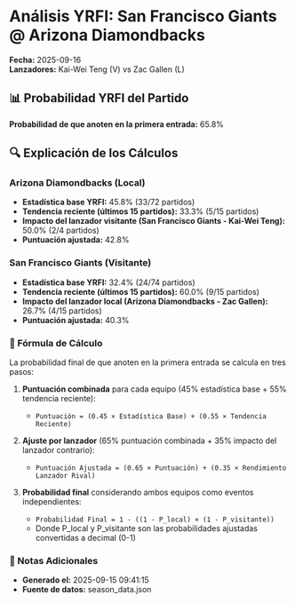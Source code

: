 # Análisis YRFI: San Francisco Giants @ Arizona Diamondbacks

**Fecha:** 2025-09-16  
**Lanzadores:** Kai-Wei Teng (V) vs Zac Gallen (L)

## 📊 Probabilidad YRFI del Partido

**Probabilidad de que anoten en la primera entrada:** 65.8%

## 🔍 Explicación de los Cálculos

### Arizona Diamondbacks (Local)
- **Estadística base YRFI:** 45.8% (33/72 partidos)
- **Tendencia reciente (últimos 15 partidos):** 33.3% (5/15 partidos)
- **Impacto del lanzador visitante (San Francisco Giants - Kai-Wei Teng):** 50.0% (2/4 partidos)
- **Puntuación ajustada:** 42.8%

### San Francisco Giants (Visitante)
- **Estadística base YRFI:** 32.4% (24/74 partidos)
- **Tendencia reciente (últimos 15 partidos):** 60.0% (9/15 partidos)
- **Impacto del lanzador local (Arizona Diamondbacks - Zac Gallen):** 26.7% (4/15 partidos)
- **Puntuación ajustada:** 40.3%

### 📝 Fórmula de Cálculo

La probabilidad final de que anoten en la primera entrada se calcula en tres pasos:

1. **Puntuación combinada** para cada equipo (45% estadística base + 55% tendencia reciente):
   - `Puntuación = (0.45 × Estadística Base) + (0.55 × Tendencia Reciente)`

2. **Ajuste por lanzador** (65% puntuación combinada + 35% impacto del lanzador contrario):
   - `Puntuación Ajustada = (0.65 × Puntuación) + (0.35 × Rendimiento Lanzador Rival)`

3. **Probabilidad final** considerando ambos equipos como eventos independientes:
   - `Probabilidad Final = 1 - ((1 - P_local) × (1 - P_visitante))`
   - Donde P_local y P_visitante son las probabilidades ajustadas convertidas a decimal (0-1)

### 📌 Notas Adicionales

- **Generado el:** 2025-09-15 09:41:15
- **Fuente de datos:** season_data.json
